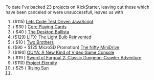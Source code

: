 

To date I've backed 23 projects on KickStarter, leaving out those which have been canceled or were unsuccessfull, leaves us with 

 1. ($115) [Lets Code Test Driven JavaScript](http://www.kickstarter.com/projects/188988365/lets-code-test-driven-javascript)
 2. ( $30 ) [Core Playing Cards](http://www.kickstarter.com/projects/tniou3/core-playing-cards)
 3. ( $40 ) [The Desktop Ballista](http://www.kickstarter.com/projects/694850905/the-desktop-ballista-shoot-toothpicks-into-the-anc)
 4. ($129) [LIFX: The Light Bulb Reinvented](http://www.kickstarter.com/projects/limemouse/lifx-the-light-bulb-reinvented)
 5. ( $10 ) [Two Brothers](http://www.kickstarter.com/projects/ackkstudios/two-brothers-0)
 6. ($90 + $125 MicroSD Promotion) [The Nifty MiniDrive](http://www.kickstarter.com/projects/1342319572/the-nifty-minidrive)
 7. ($190) [OUYA: A New Kind of Video Game Console](http://www.kickstarter.com/projects/ouya/ouya-a-new-kind-of-video-game-console)
 8. ( $19 ) [Sword of Fargoal 2: Classic Dungeon-Crawler Adventure](http://www.kickstarter.com/projects/fargoal/sword-of-fargoal-2-classic-dungeon-crawler-adventu)
 9. ($110) [Project Eternity](http://www.kickstarter.com/projects/obsidian/project-eternity)
 11. ( $25 ) [Rising Sun](http://www.kickstarter.com/projects/jbmannon/rising-sun-episode-1-a-computer-story-game)
 12. 